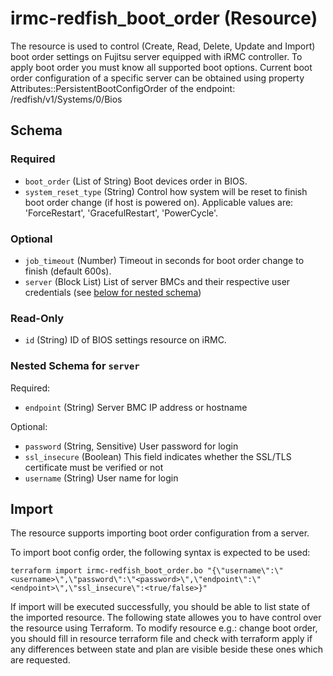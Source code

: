 # irmc-redfish_boot_order (Resource)

The resource is used to control (Create, Read, Delete, Update and Import) boot order settings on Fujitsu server equipped with iRMC controller.
To apply boot order you must know all supported boot options. Current boot order configuration of a specific server can be obtained using property 
Attributes::PersistentBootConfigOrder of the endpoint: /redfish/v1/Systems/0/Bios


## Schema

### Required

- `boot_order` (List of String) Boot devices order in BIOS.
- `system_reset_type` (String) Control how system will be reset to finish boot order change (if host is powered on). Applicable values are: 'ForceRestart', 'GracefulRestart', 'PowerCycle'.

### Optional

- `job_timeout` (Number) Timeout in seconds for boot order change to finish (default 600s).
- `server` (Block List) List of server BMCs and their respective user credentials (see [below for nested schema](#nestedblock--server))

### Read-Only

- `id` (String) ID of BIOS settings resource on iRMC.

<a id="nestedblock--server"></a>
### Nested Schema for `server`

Required:

- `endpoint` (String) Server BMC IP address or hostname

Optional:

- `password` (String, Sensitive) User password for login
- `ssl_insecure` (Boolean) This field indicates whether the SSL/TLS certificate must be verified or not
- `username` (String) User name for login

## Import

The resource supports importing boot order configuration from a server.

To import boot config order, the following syntax is expected to be used:
```shell
terraform import irmc-redfish_boot_order.bo "{\"username\":\"<username>\",\"password\":\"<password>\",\"endpoint\":\"<endpoint>\",\"ssl_insecure\":<true/false>}"
```

If import will be executed successfully, you should be able to list state of the imported resource.
The following state allowes you to have control over the resource using Terraform.
To modify resource e.g.: change boot order, you should fill in resource terraform file and check with terraform apply if any differences
between state and plan are visible beside these ones which are requested.
